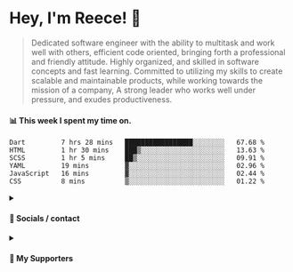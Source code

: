 # Hey, I'm Reece! 👋

> Dedicated software engineer with the ability to multitask and work well with others, efficient code oriented, bringing forth a professional and friendly attitude. Highly organized, and skilled in software concepts and fast learning. Committed to utilizing my skills to create scalable and maintainable products, while working towards the mission of a company, A strong leader who works well under pressure, and exudes productiveness.

#### 📊 This week I spent my time on.
<!--START_SECTION:waka-->

```text
Dart         7 hrs 28 mins   █████████████████░░░░░░░░   67.68 %
HTML         1 hr 30 mins    ███▒░░░░░░░░░░░░░░░░░░░░░   13.63 %
SCSS         1 hr 5 mins     ██▒░░░░░░░░░░░░░░░░░░░░░░   09.91 %
YAML         19 mins         ▓░░░░░░░░░░░░░░░░░░░░░░░░   02.96 %
JavaScript   16 mins         ▓░░░░░░░░░░░░░░░░░░░░░░░░   02.44 %
CSS          8 mins          ▒░░░░░░░░░░░░░░░░░░░░░░░░   01.22 %
```

<!--END_SECTION:waka-->

<details> 
	<summary><h4>🔗 Socials / contact</h4></summary>
	<ul>
    		<li> <a href="https://www.linkedin.com/in/notreeceharris/">Linkedin</a> </li>
		<li> <a href="https://twitter.com/N0tReeceHarris">Twitter</a> </li>
		<li> <a href="https://gist.github.com/NotReeceHarris">Gist</a> </li>
		<li> <a href="mailto:reeceharris@email.com">Email</a> </li>
		<li> <a href="https://github.com/sponsors/NotReeceHarris">Sponsor Me</a> </li>
	</ul>
</details>

<details> 
	<summary><h4>💖 My Supporters</h4></summary>
	<ul>
    		<li> <a href="https://github.com/ImKyleJK">/ImKyleJK</a> </li>
	</ul>
</details>
